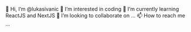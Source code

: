 👋 Hi, I’m @lukasivanic
👀 I’m interested in coding
🌱 I’m currently learning ReactJS and NextJS
💞️ I’m looking to collaborate on ...
📫 How to reach me ...
